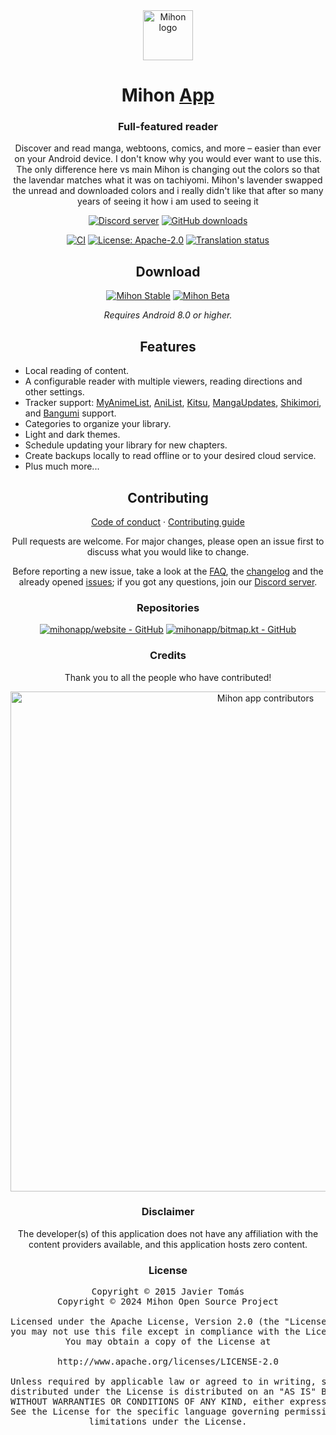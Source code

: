 <div align="center">

<a href="https://mihon.app">
    <img src="./.github/assets/logo.png" alt="Mihon logo" title="Mihon logo" width="80"/>
</a>

# Mihon [App](#)

### Full-featured reader
Discover and read manga, webtoons, comics, and more – easier than ever on your Android device.
I don't know why you would ever want to use this. The only difference here vs main Mihon is changing out the colors so that the lavendar matches what it was on tachiyomi. Mihon's lavender swapped the unread and downloaded colors and i really didn't like that after so many years of seeing it how i am used to seeing it 

[![Discord server](https://img.shields.io/discord/1195734228319617024.svg?label=&labelColor=6A7EC2&color=7389D8&logo=discord&logoColor=FFFFFF)](https://discord.gg/mihon)
[![GitHub downloads](https://img.shields.io/github/downloads/mihonapp/mihon/total?label=downloads&labelColor=27303D&color=0D1117&logo=github&logoColor=FFFFFF&style=flat)](https://github.com/mihonapp/mihon/releases)

[![CI](https://img.shields.io/github/actions/workflow/status/mihonapp/mihon/build_push.yml?labelColor=27303D)](https://github.com/mihonapp/mihon/actions/workflows/build_push.yml)
[![License: Apache-2.0](https://img.shields.io/github/license/mihonapp/mihon?labelColor=27303D&color=0877d2)](/LICENSE)
[![Translation status](https://img.shields.io/weblate/progress/mihon?labelColor=27303D&color=946300)](https://hosted.weblate.org/engage/mihon/)

## Download

[![Mihon Stable](https://img.shields.io/github/release/mihonapp/mihon.svg?maxAge=3600&label=Stable&labelColor=06599d&color=043b69)](https://github.com/mihonapp/mihon/releases)
[![Mihon Beta](https://img.shields.io/github/v/release/mihonapp/mihon-preview.svg?maxAge=3600&label=Beta&labelColor=2c2c47&color=1c1c39)](https://github.com/mihonapp/mihon-preview/releases)

*Requires Android 8.0 or higher.*

## Features

<div align="left">

* Local reading of content.
* A configurable reader with multiple viewers, reading directions and other settings.
* Tracker support: [MyAnimeList](https://myanimelist.net/), [AniList](https://anilist.co/), [Kitsu](https://kitsu.app/), [MangaUpdates](https://mangaupdates.com), [Shikimori](https://shikimori.one), and [Bangumi](https://bgm.tv/) support.
* Categories to organize your library.
* Light and dark themes.
* Schedule updating your library for new chapters.
* Create backups locally to read offline or to your desired cloud service.
* Plus much more...

</div>

## Contributing

[Code of conduct](./CODE_OF_CONDUCT.md) · [Contributing guide](./CONTRIBUTING.md)

Pull requests are welcome. For major changes, please open an issue first to discuss what you would like to change.

Before reporting a new issue, take a look at the [FAQ](https://mihon.app/docs/faq/general), the [changelog](https://mihon.app/changelogs/) and the already opened [issues](https://github.com/mihonapp/mihon/issues); if you got any questions, join our [Discord server](https://discord.gg/mihon).


### Repositories

[![mihonapp/website - GitHub](https://github-readme-stats.vercel.app/api/pin/?username=mihonapp&repo=website&bg_color=161B22&text_color=c9d1d9&title_color=0877d2&icon_color=0877d2&border_radius=8&hide_border=true&description_lines_count=2)](https://github.com/mihonapp/website/)
[![mihonapp/bitmap.kt - GitHub](https://github-readme-stats.vercel.app/api/pin/?username=mihonapp&repo=bitmap.kt&bg_color=161B22&text_color=c9d1d9&title_color=0877d2&icon_color=0877d2&border_radius=8&hide_border=true&description_lines_count=2)](https://github.com/mihonapp/bitmap.kt/)

### Credits

Thank you to all the people who have contributed!

<a href="https://github.com/mihonapp/mihon/graphs/contributors">
    <img src="https://contrib.rocks/image?repo=mihonapp/mihon" alt="Mihon app contributors" title="Mihon app contributors" width="800"/>
</a>

### Disclaimer

The developer(s) of this application does not have any affiliation with the content providers available, and this application hosts zero content.

### License

<pre>
Copyright © 2015 Javier Tomás
Copyright © 2024 Mihon Open Source Project

Licensed under the Apache License, Version 2.0 (the "License");
you may not use this file except in compliance with the License.
You may obtain a copy of the License at

http://www.apache.org/licenses/LICENSE-2.0

Unless required by applicable law or agreed to in writing, software
distributed under the License is distributed on an "AS IS" BASIS,
WITHOUT WARRANTIES OR CONDITIONS OF ANY KIND, either express or implied.
See the License for the specific language governing permissions and
limitations under the License.
</pre>

</div>
